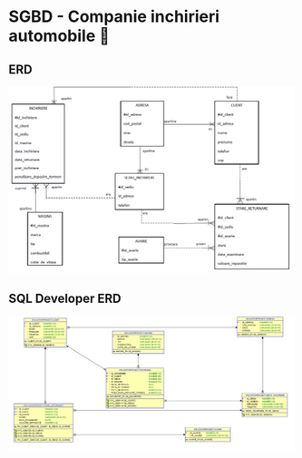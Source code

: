 # SGBD - Companie inchirieri automobile :school:

<h2>ERD</h2>
<img src="erd.png" alt="ERD">

<h2>SQL Developer ERD</h2>
<img src="sql_dev_erd.png" alt="sql_dev_erd">
